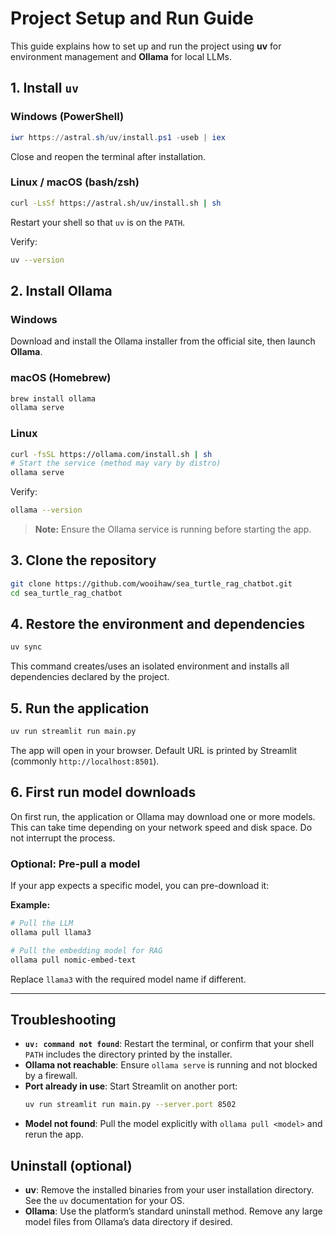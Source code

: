 # Project Setup and Run Guide

This guide explains how to set up and run the project using **uv** for environment management and **Ollama** for local LLMs.

## 1. Install `uv`

### Windows (PowerShell)
```powershell
iwr https://astral.sh/uv/install.ps1 -useb | iex
```
Close and reopen the terminal after installation.

### Linux / macOS (bash/zsh)
```bash
curl -LsSf https://astral.sh/uv/install.sh | sh
```
Restart your shell so that `uv` is on the `PATH`.

Verify:
```bash
uv --version
```

## 2. Install Ollama

### Windows
Download and install the Ollama installer from the official site, then launch **Ollama**.

### macOS (Homebrew)
```bash
brew install ollama
ollama serve
```

### Linux
```bash
curl -fsSL https://ollama.com/install.sh | sh
# Start the service (method may vary by distro)
ollama serve
```

Verify:
```bash
ollama --version
```

> **Note:** Ensure the Ollama service is running before starting the app.

## 3. Clone the repository
```bash
git clone https://github.com/wooihaw/sea_turtle_rag_chatbot.git
cd sea_turtle_rag_chatbot
```

## 4. Restore the environment and dependencies
```bash
uv sync
```

This command creates/uses an isolated environment and installs all dependencies declared by the project.

## 5. Run the application
```bash
uv run streamlit run main.py
```

The app will open in your browser. Default URL is printed by Streamlit (commonly `http://localhost:8501`).

## 6. First run model downloads

On first run, the application or Ollama may download one or more models. This can take time depending on your network speed and disk space. Do not interrupt the process.

### Optional: Pre-pull a model
If your app expects a specific model, you can pre-download it:  

**Example:**
```bash
# Pull the LLM
ollama pull llama3

# Pull the embedding model for RAG
ollama pull nomic-embed-text
```
Replace `llama3` with the required model name if different.

---

## Troubleshooting

- **`uv: command not found`**: Restart the terminal, or confirm that your shell `PATH` includes the directory printed by the installer.
- **Ollama not reachable**: Ensure `ollama serve` is running and not blocked by a firewall.
- **Port already in use**: Start Streamlit on another port:
  ```bash
  uv run streamlit run main.py --server.port 8502
  ```
- **Model not found**: Pull the model explicitly with `ollama pull <model>` and rerun the app.

## Uninstall (optional)

- **uv**: Remove the installed binaries from your user installation directory. See the `uv` documentation for your OS.
- **Ollama**: Use the platform’s standard uninstall method. Remove any large model files from Ollama’s data directory if desired.

